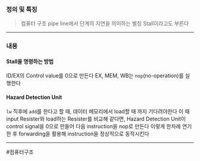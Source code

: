 ### 정의 및 특징
>컴퓨터 구조 pipe line에서 단계의 지연을 의미하는 별칭
>Stall이라고도 부른다
---
###  내용
#### Stall을 명령하는 방법
ID/EX의 Control value를 0으로 만든다
EX, MEM, WB는 `nop`(no-operation)를 실행한다

#### Hazard Detection Unit
`lw` 직후에 `add`를 한다고 할 때, 데이터 메모리에서 load할 때 까지 기다려야한다
이 때 input Resister와 load하는 Resister를 비교해 같다면, Hazard Detection Unit이 control signal을 0으로 만들어 다음 instruction을 nop로 만든다
이렇게 한차례 연기한 후 forwarding을 활용해 instruction을 정상적으로 동작시킨다

---
#컴퓨터구조 